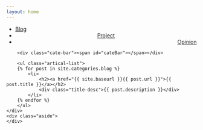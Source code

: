 ```yaml
---
layout: home
---
```


<div class="index-content blog">
    <div class="section">
        <ul class="artical-cate">
            <li class="on"><a href="{{ site.baseurl }}/"><span>Blog</span></a></li>
            <li style="text-align:center"><a href="{{ site.baseurl }}/project"><span>Project</span></a></li>
            <li style="text-align:right"><a href="{{ site.baseurl }}/opinion"><span>Opinion</span></a></li>
        </ul>

        <div class="cate-bar"><span id="cateBar"></span></div>

        <ul class="artical-list">
        {% for post in site.categories.blog %}
            <li>
                <h2><a href="{{ site.baseurl }}{{ post.url }}">{{ post.title }}</a></h2>
                <div class="title-desc">{{ post.description }}</div>
            </li>
        {% endfor %}
        </ul>
    </div>
    <div class="aside">
    </div>
</div>
